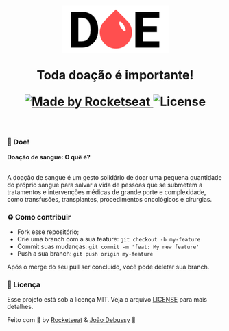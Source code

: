 <h1 align="center">
  <img src=".github/logo.png" width="250px" />
  <p>Toda doação é importante!</p>
  <p align="center">
    <a href="https://rocketseat.com.br">
      <img alt="Made by Rocketseat" src="https://img.shields.io/badge/made%20by-Rocketseat-%23F7DF1E">
    </a>
    <img alt="License" src="https://img.shields.io/badge/license-MIT-%23F7DF1E">
  </p>
</h1>

<br>

### :syringe: Doe!

**Doação de sangue: O quê é?** <br><br>

A doação de sangue é um gesto solidário de doar uma pequena quantidade do próprio sangue para salvar a vida de pessoas que se submetem a tratamentos e intervenções médicas de grande porte e complexidade, como transfusões, transplantes, procedimentos oncológicos e cirurgias.

### :recycle: Como contribuir

- Fork esse repositório;
- Crie uma branch com a sua feature: `git checkout -b my-feature`
- Commit suas mudanças: `git commit -m 'feat: My new feature'`
- Push a sua branch: `git push origin my-feature`

Após o merge do seu pull ser concluído, você pode deletar sua branch.

### :memo: Licença

Esse projeto está sob a licença MIT. Veja o arquivo [LICENSE](LICENSE) para mais detalhes.

Feito com :purple_heart: by [Rocketseat](https://rocketseat.com.br) & [João Debussy](https://github.com/dbssy) :wave: